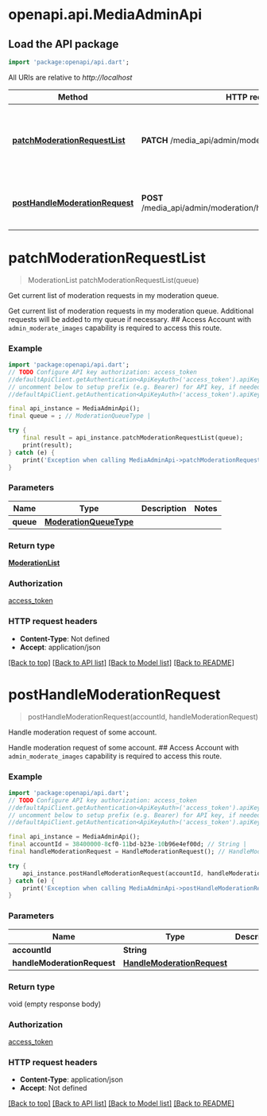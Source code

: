 # openapi.api.MediaAdminApi

## Load the API package
```dart
import 'package:openapi/api.dart';
```

All URIs are relative to *http://localhost*

Method | HTTP request | Description
------------- | ------------- | -------------
[**patchModerationRequestList**](MediaAdminApi.md#patchmoderationrequestlist) | **PATCH** /media_api/admin/moderation/page/next | Get current list of moderation requests in my moderation queue.
[**postHandleModerationRequest**](MediaAdminApi.md#posthandlemoderationrequest) | **POST** /media_api/admin/moderation/handle_request/{account_id} | Handle moderation request of some account.


# **patchModerationRequestList**
> ModerationList patchModerationRequestList(queue)

Get current list of moderation requests in my moderation queue.

Get current list of moderation requests in my moderation queue. Additional requests will be added to my queue if necessary.  ## Access  Account with `admin_moderate_images` capability is required to access this route. 

### Example
```dart
import 'package:openapi/api.dart';
// TODO Configure API key authorization: access_token
//defaultApiClient.getAuthentication<ApiKeyAuth>('access_token').apiKey = 'YOUR_API_KEY';
// uncomment below to setup prefix (e.g. Bearer) for API key, if needed
//defaultApiClient.getAuthentication<ApiKeyAuth>('access_token').apiKeyPrefix = 'Bearer';

final api_instance = MediaAdminApi();
final queue = ; // ModerationQueueType | 

try {
    final result = api_instance.patchModerationRequestList(queue);
    print(result);
} catch (e) {
    print('Exception when calling MediaAdminApi->patchModerationRequestList: $e\n');
}
```

### Parameters

Name | Type | Description  | Notes
------------- | ------------- | ------------- | -------------
 **queue** | [**ModerationQueueType**](.md)|  | 

### Return type

[**ModerationList**](ModerationList.md)

### Authorization

[access_token](../README.md#access_token)

### HTTP request headers

 - **Content-Type**: Not defined
 - **Accept**: application/json

[[Back to top]](#) [[Back to API list]](../README.md#documentation-for-api-endpoints) [[Back to Model list]](../README.md#documentation-for-models) [[Back to README]](../README.md)

# **postHandleModerationRequest**
> postHandleModerationRequest(accountId, handleModerationRequest)

Handle moderation request of some account.

Handle moderation request of some account.  ## Access  Account with `admin_moderate_images` capability is required to access this route. 

### Example
```dart
import 'package:openapi/api.dart';
// TODO Configure API key authorization: access_token
//defaultApiClient.getAuthentication<ApiKeyAuth>('access_token').apiKey = 'YOUR_API_KEY';
// uncomment below to setup prefix (e.g. Bearer) for API key, if needed
//defaultApiClient.getAuthentication<ApiKeyAuth>('access_token').apiKeyPrefix = 'Bearer';

final api_instance = MediaAdminApi();
final accountId = 38400000-8cf0-11bd-b23e-10b96e4ef00d; // String | 
final handleModerationRequest = HandleModerationRequest(); // HandleModerationRequest | 

try {
    api_instance.postHandleModerationRequest(accountId, handleModerationRequest);
} catch (e) {
    print('Exception when calling MediaAdminApi->postHandleModerationRequest: $e\n');
}
```

### Parameters

Name | Type | Description  | Notes
------------- | ------------- | ------------- | -------------
 **accountId** | **String**|  | 
 **handleModerationRequest** | [**HandleModerationRequest**](HandleModerationRequest.md)|  | 

### Return type

void (empty response body)

### Authorization

[access_token](../README.md#access_token)

### HTTP request headers

 - **Content-Type**: application/json
 - **Accept**: Not defined

[[Back to top]](#) [[Back to API list]](../README.md#documentation-for-api-endpoints) [[Back to Model list]](../README.md#documentation-for-models) [[Back to README]](../README.md)

